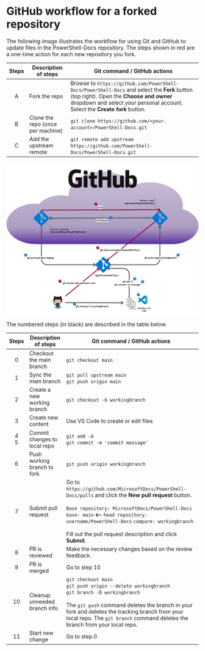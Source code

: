 # GitHub workflow for a forked repository

The following image illustrates the workflow for using Git and GitHub to update files in the
PowerShell-Docs repository. The steps shown in red are a one-time action for each new repository you
fork.

| Steps |       Description of steps        |                                                                                              Git command / GitHub actions                                                                                              |
| :---: | --------------------------------- | ---------------------------------------------------------------------------------------------------------------------------------------------------------------------------------------------------------------------- |
|   A   | Fork the repo                     | Browse to `https://github.com/PowerShell-Docs/PowerShell-Docs` and select the **Fork** button (top right). Open the **Choose and owner** dropdown and select your personal account. Select the **Create fork** button. |
|   B   | Clone the repo (once per machine) | `git clone https://github.com/<your-account>/PowerShell-Docs.git`                                                                                                                                                      |
|   C   | Add the upstream remote           | `git remote add upstream https://github.com/PowerShell-Docs/PowerShell-Docs.git`                                                                                                                                       |

![Blog GitHub workflow](powershell-docs-gitflow.png)

The numbered steps (in black) are described in the table below.

| Steps  |     Description of steps     |                                                                                                                                                  Git command / GitHub actions                                                                                                                                                   |
| :----: | ---------------------------- | ------------------------------------------------------------------------------------------------------------------------------------------------------------------------------------------------------------------------------------------------------------------------------------------------------------------------------- |
|   0    | Checkout the main branch     | `git checkout main`                                                                                                                                                                                                                                                                                                             |
|   1    | Sync the main branch         | `git pull upstream main`<br>`git push origin main`                                                                                                                                                                                                                                                                              |
|   2    | Create a new working branch  | `git checkout -b workingbranch`                                                                                                                                                                                                                                                                                                 |
|   3    | Create new content           | Use VS Code to create or edit files                                                                                                                                                                                                                                                                                             |
| 4<br>5 | Commit changes to local repo | `git add -A`<br>`git commit -m 'commit message'`                                                                                                                                                                                                                                                                                |
|   6    | Push working branch to fork  | `git push origin workingbranch`                                                                                                                                                                                                                                                                                                 |
|   7    | Submit pull request          | Go to `https://github.com/MicrosoftDocs/PowerShell-Docs/pulls` and click the **New pull request** button.<br><br>`Base repository: MicrosoftDocs/PowerShell-Docs` `base: main` **<--** `head repository: username/PowerShell-Docs` `compare: workingbranch` <br><br>Fill out the pull request description and click **Submit**. |
|   8    | PR is reviewed               | Make the necessary changes based on the review feedback.                                                                                                                                                                                                                                                                        |
|   9    | PR is merged                 | Go to step 10                                                                                                                                                                                                                                                                                                                   |
|   10   | Cleanup unneeded branch info | `git checkout main`<br>`git push origin --delete workingbranch`<br>`git branch -D workingbranch`<br><br>The `git push` command deletes the branch in your fork and deletes the tracking branch from your local repo. The `git branch` command deletes the branch from your local repo.                                          |
|   11   | Start new change             | Go to step 0                                                                                                                                                                                                                                                                                                                    |
